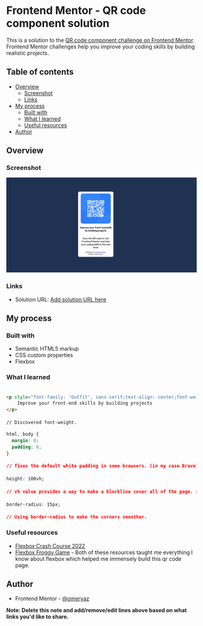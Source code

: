 # Frontend Mentor - QR code component solution

This is a solution to the [QR code component challenge on Frontend Mentor](https://www.frontendmentor.io/challenges/qr-code-component-iux_sIO_H). Frontend Mentor challenges help you improve your coding skills by building realistic projects.

## Table of contents

- [Overview](#overview)
  - [Screenshot](#screenshot)
  - [Links](#links)
- [My process](#my-process)
  - [Built with](#built-with)
  - [What I learned](#what-i-learned)
  - [Useful resources](#useful-resources)
- [Author](#author)

## Overview

### Screenshot

![Finished qr code page](images/qrcodefinished.png)

### Links

- Solution URL: [Add solution URL here](https://your-solution-url.com)

## My process

### Built with

- Semantic HTML5 markup
- CSS custom properties
- Flexbox

### What I learned

```html

<p style="font-family: 'Outfit', sans-serif;text-align: center;font-weight: 700;">
    Improve your front-end skills by building projects
</p>

// Discovered font-weight.

```

```css
html, body {
  margin: 0;
  padding: 0;
}  

// fixes the default white padding in some browsers. (in my case Brave)

height: 100vh; 

// vh value provides a way to make a blockline cover all of the page. (height in the case, vw fo width)

border-radius: 15px;

// Using border-radius to make the corners smoother.

```

### Useful resources

- [Flexbox Crash Course 2022](https://www.youtube.com/watch?v=3YW65K6LcIA)
- [Flexbox Froggy Game](https://flexboxfroggy.com/) - Both of these resources taught me everything I know about flexbox which helped me immensely build this qr code page.

## Author

- Frontend Mentor - [@omeryaz](https://www.frontendmentor.io/profile/omeryaz)

**Note: Delete this note and add/remove/edit lines above based on what links you'd like to share.**
